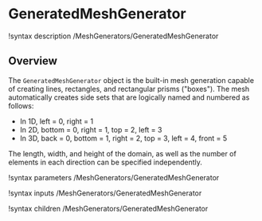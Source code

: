 # GeneratedMeshGenerator

!syntax description /MeshGenerators/GeneratedMeshGenerator

## Overview

The `GeneratedMeshGenerator` object is the built-in mesh generation capable of creating lines, rectangles, and rectangular
prisms ("boxes"). The mesh automatically creates side sets that are logically named and numbered as follows:

- In 1D, left = 0, right = 1
- In 2D, bottom = 0, right = 1, top = 2, left = 3
- In 3D, back = 0, bottom = 1, right = 2, top = 3, left = 4, front = 5

The length, width, and height of the domain, as well as the number of elements in each direction can be specified
independently.

!syntax parameters /MeshGenerators/GeneratedMeshGenerator

!syntax inputs /MeshGenerators/GeneratedMeshGenerator

!syntax children /MeshGenerators/GeneratedMeshGenerator
